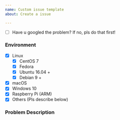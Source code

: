 ```yaml
---
name: Custom issue template
about: Create a issue 

---
```


* [ ] Have u googled the problem? If no, pls do that first!

### Environment
* [x] Linux
   * [x] CentOS 7
   * [x] Fedora
   * [x] Ubuntu 16.04 +
   * [x] Debian 9 +
* [x] macOS
* [x] Windows 10
* [x] Raspberry Pi (ARM)
* [x] Others (Pls describe below)

### Problem Description
